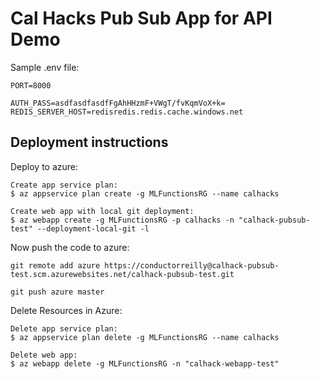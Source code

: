 # Cal Hacks Pub Sub App for API Demo

Sample .env file: 
```
PORT=8000 

AUTH_PASS=asdfasdfasdfFgAhHHzmF+VWgT/fvKqmVoX+k=
REDIS_SERVER_HOST=redisredis.redis.cache.windows.net
```

## Deployment instructions

Deploy to azure: 

```
Create app service plan: 
$ az appservice plan create -g MLFunctionsRG --name calhacks

Create web app with local git deployment: 
$ az webapp create -g MLFunctionsRG -p calhacks -n "calhack-pubsub-test" --deployment-local-git -l
```

Now push the code to azure: 
```
git remote add azure https://conductorreilly@calhack-pubsub-test.scm.azurewebsites.net/calhack-pubsub-test.git

git push azure master 
```

Delete Resources in Azure: 
```
Delete app service plan: 
$ az appservice plan delete -g MLFunctionsRG --name calhacks 

Delete web app: 
$ az webapp delete -g MLFunctionsRG -n "calhack-webapp-test" 
```


